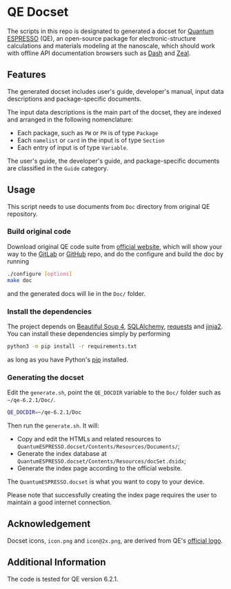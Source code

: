 # QE Docset

The scripts in this repo is designated to generated a docset for [Quantum ESPRESSO](https://www.quantum-espresso.org/) (QE), an open-source package for electronic-structure calculations and materials modeling at the nanoscale, which should work with offline API documentation browsers such as [Dash](https://kapeli.com/dash) and [Zeal](https://zealdocs.org/).

## Features

The generated docset includes user's guide, developer's manual, input data descriptions and package-specific documents.

The input data descriptions is the main part of the docset, they are indexed and arranged in the following nomenclature:
* Each package, such as `PW` or `PH` is of type `Package`
* Each `namelist` or `card` in the input is of type `Section`
* Each entry of input is of type `Variable`.

The user's guide, the developer's guide, and package-specific documents are classified in the `Guide` category.

## Usage

This script needs to use documents from `Doc` directory from original QE repository.

### Build original code

Download original QE code suite from [official website](https://www.quantum-espresso.org/download), which will show your way to the [GitLab](https://gitlab.com/QEF/q-e) or [GitHub](https://github.com/QEF/q-e) repo, and do the configure and build the doc by running
```sh
./configure [options]
make doc
```

and the generated docs will lie in the `Doc/` folder.

### Install the dependencies

The project depends on 
[Beautiful Soup 4](https://www.crummy.com/software/BeautifulSoup/),
[SQLAlchemy](https://www.sqlalchemy.org/),
[requests](http://docs.python-requests.org/en/master/) and
[jinja2](http://jinja.pocoo.org/). You can install these dependencies simply by performing
```sh
python3 -m pip install -r requirements.txt
```
as long as you have Python's [pip](https://pypi.org/project/pip/) installed.

### Generating the docset

Edit the `generate.sh`, point the `QE_DOCDIR` variable to the `Doc/` folder such as `~/qe-6.2.1/Doc/`.
```sh
QE_DOCDIR=~/qe-6.2.1/Doc
```

Then run the `generate.sh`. It will:
* Copy and edit the HTMLs and related resources to `QuantumESPRESSO.docset/Contents/Resources/Documents/`;
* Generate the index database at `QuantumESPRESSO.docset/Contents/Resources/docSet.dsidx`;
* Generate the index page according to the official website.

The `QuantumESPRESSO.docset` is what you want to copy to your device.

Please note that successfully creating the index page requires the user to maintain a good internet connection.

## Acknowledgement

Docset icons, `icon.png` and `icon@2x.png`, are derived from QE's [official logo](https://www.quantum-espresso.org/project/logos).

## Additional Information

The code is tested for QE version 6.2.1.